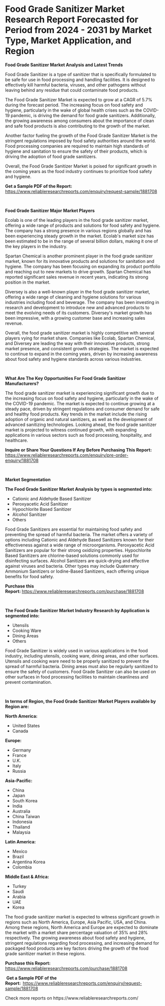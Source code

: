 <p><h1>Food Grade Sanitizer Market Research Report Forecasted for Period from 2024 -  2031 by Market Type, Market Application, and Region</h1></p><p><strong>Food Grade Sanitizer Market Analysis and Latest Trends</strong></p>
<p><p>Food Grade Sanitizer is a type of sanitizer that is specifically formulated to be safe for use in food processing and handling facilities. It is designed to effectively kill harmful bacteria, viruses, and other pathogens without leaving behind any residue that could contaminate food products.</p><p>The Food Grade Sanitizer Market is expected to grow at a CAGR of 5.7% during the forecast period. The increasing focus on food safety and hygiene, particularly in the wake of global health crises such as the COVID-19 pandemic, is driving the demand for food grade sanitizers. Additionally, the growing awareness among consumers about the importance of clean and safe food products is also contributing to the growth of the market.</p><p>Another factor fueling the growth of the Food Grade Sanitizer Market is the stringent regulations imposed by food safety authorities around the world. Food processing companies are required to maintain high standards of hygiene and sanitation to ensure the safety of their products, which is driving the adoption of food grade sanitizers.</p><p>Overall, the Food Grade Sanitizer Market is poised for significant growth in the coming years as the food industry continues to prioritize food safety and hygiene.</p></p>
<p><strong>Get a Sample PDF of the Report:&nbsp;</strong> <a href="https://www.reliableresearchreports.com/enquiry/request-sample/1881708">https://www.reliableresearchreports.com/enquiry/request-sample/1881708</a></p>
<p>&nbsp;</p>
<p><strong>Food Grade Sanitizer Major Market Players</strong></p>
<p><p>Ecolab is one of the leading players in the food grade sanitizer market, offering a wide range of products and solutions for food safety and hygiene. The company has a strong presence in various regions globally and has been experiencing steady growth in the market. Ecolab's market size has been estimated to be in the range of several billion dollars, making it one of the key players in the industry.</p><p>Spartan Chemical is another prominent player in the food grade sanitizer market, known for its innovative products and solutions for sanitation and hygiene. The company has been focusing on expanding its product portfolio and reaching out to new markets to drive growth. Spartan Chemical has reported significant sales revenue in recent years, indicating its strong position in the market.</p><p>Diversey is also a well-known player in the food grade sanitizer market, offering a wide range of cleaning and hygiene solutions for various industries including food and beverage. The company has been investing in research and development to introduce new and advanced products to meet the evolving needs of its customers. Diversey's market growth has been impressive, with a growing customer base and increasing sales revenue.</p><p>Overall, the food grade sanitizer market is highly competitive with several players vying for market share. Companies like Ecolab, Spartan Chemical, and Diversey are leading the way with their innovative products, strong market presence, and consistent growth strategies. The market is expected to continue to expand in the coming years, driven by increasing awareness about food safety and hygiene standards across various industries.</p></p>
<p>&nbsp;</p>
<p><strong>What Are The Key Opportunities For Food Grade Sanitizer Manufacturers?</strong></p>
<p><p>The food grade sanitizer market is experiencing significant growth due to the increasing focus on food safety and hygiene, particularly in the wake of the COVID-19 pandemic. The market is expected to continue growing at a steady pace, driven by stringent regulations and consumer demand for safe and healthy food products. Key trends in the market include the rising adoption of organic and natural sanitizers, as well as the development of advanced sanitizing technologies. Looking ahead, the food grade sanitizer market is projected to witness continued growth, with expanding applications in various sectors such as food processing, hospitality, and healthcare.</p></p>
<p><strong>Inquire or Share Your Questions If Any Before Purchasing This Report:</strong> <a href="https://www.reliableresearchreports.com/enquiry/pre-order-enquiry/1881708">https://www.reliableresearchreports.com/enquiry/pre-order-enquiry/1881708</a></p>
<p>&nbsp;</p>
<p><strong>Market Segmentation</strong></p>
<p><strong>The Food Grade Sanitizer Market Analysis by types is segmented into:</strong></p>
<p><ul><li>Cationic and Aldehyde Based Sanitizer</li><li>Peroxyacetic Acid Sanitizer</li><li>Hypochlorite Based Sanitizer</li><li>Alcohol Sanitizer</li><li>Others</li></ul></p>
<p><p>Food Grade Sanitizers are essential for maintaining food safety and preventing the spread of harmful bacteria. The market offers a variety of options including Cationic and Aldehyde Based Sanitizers known for their effectiveness against a wide range of microorganisms. Peroxyacetic Acid Sanitizers are popular for their strong oxidizing properties. Hypochlorite Based Sanitizers are chlorine-based solutions commonly used for disinfecting surfaces. Alcohol Sanitizers are quick-drying and effective against viruses and bacteria. Other types may include Quaternary Ammonium Sanitizers or Iodine-Based Sanitizers, each offering unique benefits for food safety.</p></p>
<p><strong>Purchase this Report:&nbsp;</strong><a href="https://www.reliableresearchreports.com/purchase/1881708">https://www.reliableresearchreports.com/purchase/1881708</a></p>
<p>&nbsp;</p>
<p><strong>The Food Grade Sanitizer Market Industry Research by Application is segmented into:</strong></p>
<p><ul><li>Utensils</li><li>Cooking Ware</li><li>Dining Areas</li><li>Others</li></ul></p>
<p><p>Food Grade Sanitizer is widely used in various applications in the food industry, including utensils, cooking ware, dining areas, and other surfaces. Utensils and cooking ware need to be properly sanitized to prevent the spread of harmful bacteria. Dining areas must also be regularly sanitized to ensure the safety of customers. Food Grade Sanitizer can also be used on other surfaces in food processing facilities to maintain cleanliness and prevent contamination.</p></p>
<p>&nbsp;</p>
<p><strong>In terms of Region, the Food Grade Sanitizer Market Players available by Region are:</strong></p>
<p>
    <p> <strong> North America: </strong>
        <ul>
            <li>United States</li>
            <li>Canada</li>
        </ul>
        </p> 
    <p> <strong> Europe: </strong>
        <ul>
            <li>Germany</li>
            <li>France</li>
            <li>U.K.</li>
            <li>Italy</li>
            <li>Russia</li>
        </ul>
        </p> 
    <p> <strong> Asia-Pacific: </strong>
        <ul>
            <li>China</li>
            <li>Japan</li>
            <li>South Korea</li>
            <li>India</li>
            <li>Australia</li>
            <li>China Taiwan</li>
            <li>Indonesia</li>
            <li>Thailand</li>
            <li>Malaysia</li>
        </ul>
        </p> 
    <p> <strong> Latin America: </strong>
        <ul>
            <li>Mexico</li>
            <li>Brazil</li>
            <li>Argentina Korea</li>
            <li>Colombia</li>
        </ul>
        </p> 
    <p> <strong> Middle East & Africa: </strong>
        <ul>
            <li>Turkey</li>
            <li>Saudi</li>
            <li>Arabia</li>
            <li>UAE</li>
            <li>Korea</li>
        </ul>
    </p>
    </p>
<p><p>The food grade sanitizer market is expected to witness significant growth in regions such as North America, Europe, Asia Pacific, USA, and China. Among these regions, North America and Europe are expected to dominate the market with a market share percentage valuation of 35% and 28% respectively. The growing awareness about food safety and hygiene, stringent regulations regarding food processing, and increasing demand for packaged food products are key factors driving the growth of the food grade sanitizer market in these regions.</p></p>
<p><strong>Purchase this Report: </strong><a href="https://www.reliableresearchreports.com/purchase/1881708">https://www.reliableresearchreports.com/purchase/1881708</a></p>
<p>&nbsp;<strong>Get a Sample PDF of the Report:&nbsp;&nbsp;</strong><a href="https://www.reliableresearchreports.com/enquiry/request-sample/1881708">https://www.reliableresearchreports.com/enquiry/request-sample/1881708</a></p>
<p><strong></strong></p>
<p>Check more reports on https://www.reliableresearchreports.com/</p>